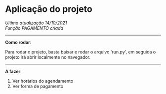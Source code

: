 
# Aplicação do projeto


<i>Ultima atualização 14/10/2021</i><br>
<i>Função PAGAMENTO criada</i>

<hr>

<b>Como rodar</b>:

Para rodar o projeto, basta baixar e rodar o arquivo 'run.py', em seguida o projeto irá abrir localmente no navegador.

<hr>

<b>A fazer</b>:

1. Ver horários do agendamento<br>
2. Ver forma de pagamento<br>
